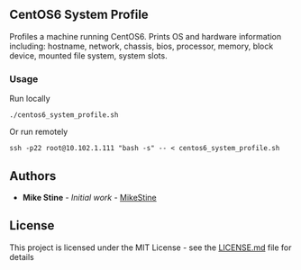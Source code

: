 ## CentOS6 System Profile

Profiles a machine running CentOS6.  Prints OS and hardware information including: hostname, network, chassis, bios, processor, memory, block device, mounted file system, system slots.

### Usage

Run locally

```
./centos6_system_profile.sh
```
Or run remotely
```
ssh -p22 root@10.102.1.111 "bash -s" -- < centos6_system_profile.sh
```

## Authors

* **Mike Stine** - *Initial work* - [MikeStine](https://github.com/MikeStine)

## License

This project is licensed under the MIT License - see the [LICENSE.md](LICENSE.md) file for details
